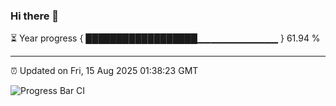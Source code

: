 ### Hi there 👋

⏳ Year progress { ██████████████████▁▁▁▁▁▁▁▁▁▁▁▁ } 61.94 %

---

⏰ Updated on Fri, 15 Aug 2025 01:38:23 GMT

![Progress Bar CI](https://github.com/JuvenileQ/Progress-Bar-CI/workflows/main/badge.svg)
